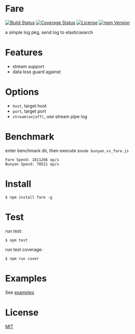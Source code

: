 # Fare

[![Build Status](https://travis-ci.org/hardog/fare.svg?branch=master)](https://travis-ci.org/hardog/fare)
[![Coverage Status](https://img.shields.io/codecov/c/github/hardog/fare.svg)](https://codecov.io/github/hardog/fare?branch=master)
[![License](https://img.shields.io/npm/l/fare.svg)](https://www.npmjs.com/package/fare)
[![npm Version](https://img.shields.io/npm/v/fare.svg)](https://www.npmjs.com/package/fare)

a simple log pkg, send log to elasticsearch

# Features

- stream support
- data loss guard against

# Options

- `host`, target host
- `port`, target port
- `stream(on|off)`, use stream pipe log


# Benchmark

enter benchmark dir, then execute `$node bunyan_vs_fare.js`

```
Fare Spend: 1811266 op/s
Bunyan Spend: 70521 op/s
```


# Install

`$ npm install fare -g`


# Test

run test:
```
$ npm test
```

run test coverage:
```
$ npm run cover
```

# Examples

See [examples](./example)

# License

[MIT](https://github.com/hardog/fare/blob/master/LICENSE)
